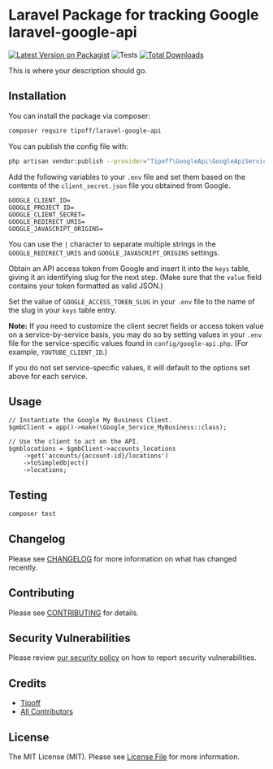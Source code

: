 # Laravel Package for tracking Google laravel-google-api

[![Latest Version on Packagist](https://img.shields.io/packagist/v/tipoff/laravel-google-api.svg?style=flat-square)](https://packagist.org/packages/tipoff/laravel-google-api)
![Tests](https://github.com/tipoff/laravel-google-api/workflows/Tests/badge.svg)
[![Total Downloads](https://img.shields.io/packagist/dt/tipoff/laravel-google-api.svg?style=flat-square)](https://packagist.org/packages/tipoff/laravel-google-api)

This is where your description should go.

## Installation

You can install the package via composer:

```bash
composer require tipoff/laravel-google-api
```

You can publish the config file with:
```bash
php artisan vendor:publish --provider="Tipoff\GoogleApi\GoogleApiServiceProvider" --tag="google-api-config"
```

Add the following variables to your `.env` file and set them based on the contents of the
`client_secret.json` file you obtained from Google.
```
GOOGLE_CLIENT_ID=
GOOGLE_PROJECT_ID=
GOOGLE_CLIENT_SECRET=
GOOGLE_REDIRECT_URIS=
GOOGLE_JAVASCRIPT_ORIGINS=
```

You can use the `|` character to separate multiple strings in the `GOOGLE_REDIRECT_URIS` and `GOOGLE_JAVASCRIPT_ORIGINS` settings.

Obtain an API access token from Google and insert it into the `keys` table, giving it an identifying slug for the next step. (Make sure that the `value` field contains your token formatted as valid JSON.)

Set the value of `GOOGLE_ACCESS_TOKEN_SLUG` in your `.env` file to the name of the slug in your `keys` table entry.

**Note:** If you need to customize the client secret fields or access token value on a service-by-service basis, you may do so by setting values in your `.env` file for the service-specific values found in `config/google-api.php`. (For example, `YOUTUBE_CLIENT_ID`.)

If you do not set service-specific values, it will default to the options set above for each service.

## Usage

```
// Instantiate the Google My Business Client.
$gmbClient = app()->make(\Google_Service_MyBusiness::class);

// Use the client to act on the API.
$gmblocations = $gmbClient->accounts_locations
    ->get('accounts/{account-id}/locations')
    ->toSimpleObject()
    ->locations;
```

## Testing

```bash
composer test
```

## Changelog

Please see [CHANGELOG](CHANGELOG.md) for more information on what has changed recently.

## Contributing

Please see [CONTRIBUTING](.github/CONTRIBUTING.md) for details.

## Security Vulnerabilities

Please review [our security policy](../../security/policy) on how to report security vulnerabilities.

## Credits

- [Tipoff](https://github.com/tipoff)
- [All Contributors](../../contributors)

## License

The MIT License (MIT). Please see [License File](LICENSE.md) for more information.
